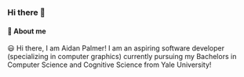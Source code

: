 ### Hi there 👋

#### :space_invader: About me
:smiley: Hi there, I am Aidan Palmer! I am an aspiring software developer (specializing in computer graphics) currently pursuing my Bachelors in Computer Science and Cognitive Science from Yale University!


<!--
**apalmm/apalmm** is a ✨ _special_ ✨ repository because its `README.md` (this file) appears on your GitHub profile.

Here are some ideas to get you started:

- 🔭 I’m currently working on ...
- 🌱 I’m currently learning ...
- 👯 I’m looking to collaborate on ...
- 🤔 I’m looking for help with ...
- 💬 Ask me about ...
- 📫 How to reach me: ...
- 😄 Pronouns: ...
- ⚡ Fun fact: ...
-->

